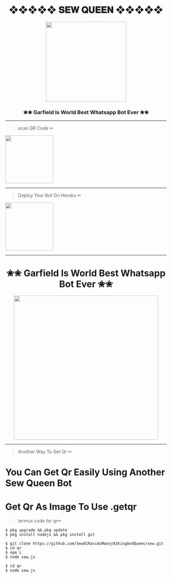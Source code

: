 <div align="center"><h1>❖❖❖❖❖   𝐒𝐄𝐖 𝐐𝐔𝐄𝐄𝐍   ❖❖❖❖❖</h1><a href="https://github.com/ravindu01manoj/Sew-Queen"><img src="https://encrypted-tbn0.gstatic.com/images?q=tbn:ANd9GcR_yvicmWvg3HgmeKIMWHPnjkq0gNX1XCxR7iVjoJHBJ1bKFoBuv-CPUyi7F6G2vNFOCZ0&usqp=CAU.jpg" width="250" height="250"></a><h3>✬✬ Garfield Is World Best Whatsapp Bot Ever ✬✬</h3></div>

***
> scan  QR Code ✏
<div align="left"><a href="https://replit.com/@RavinduManoj/Queen-Sew-QR-Code"><img src="https://i.ibb.co/5WRBdGh/ab1985860df7.jpg" width="150" ></a></div>

---
> Deploy Your Bot On Heroku ✏
<div align="left"><a href="https://github.com/ravindu01manoj/ravindu01manoj/blob/main/SEW.md"><img src="https://i.ibb.co/WPRfjrZ/c6eb7d6b6606.png" width="150" ></a></div>

***
<div align="center"><h1>✬✬ Garfield Is World Best Whatsapp Bot Ever ✬✬</h1><a href="https://github.com/songparadise/garfield"><img src="https://encrypted-tbn0.gstatic.com/images?q=tbn:ANd9GcR_yvicmWvg3HgmeKIMWHPnjkq0gNX1XCxR7iVjoJHBJ1bKFoBuv-CPUyi7F6G2vNFOCZ0&usqp=CAU.jpg" width="450"></a></div>

***
> Another Way To Get Qr ✏

# You Can Get Qr Easily Using Another Sew Queen Bot
# Get Qr As Image To Use .getqr

> termux code for qr✏


```
$ pkg upgrade && pkg update
$ pkg install nodejs && pkg install git
```

```
$ git clone https://github.com/Sew01RaviduManoj01KingAndQueen/sew.git
$ cd qr
$ npm i
$ node sew.js

```
```
$ cd qr
$ node sew.js
```
